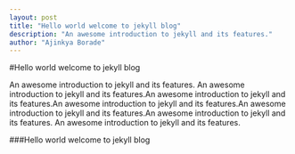 ```yaml
---
layout: post
title: "Hello world welcome to jekyll blog"
description: "An awesome introduction to jekyll and its features."
author: "Ajinkya Borade"
---
```



#Hello world welcome to jekyll blog

An awesome introduction to jekyll and its features. An awesome introduction to jekyll and its features.An awesome introduction to jekyll and its features.An awesome introduction to jekyll and its features.An awesome introduction to jekyll and its features.An awesome introduction to jekyll and its features. An awesome introduction to jekyll and its features.


###Hello world welcome to jekyll blog

